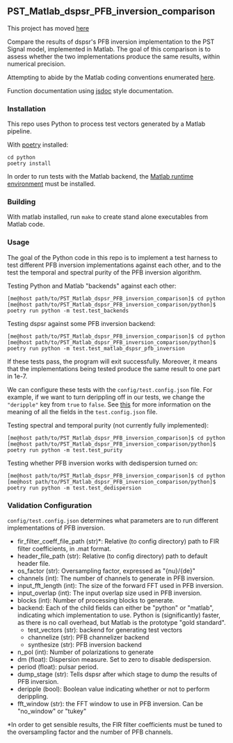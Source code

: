 ## PST_Matlab_dspsr_PFB_inversion_comparison

This project has moved [here](https://gitlab.com/dean-shaff/PST_PFB_inversion_verification)

Compare the results of dspsr's PFB inversion implementation to the PST Signal model,
implemented in Matlab. The goal of this comparison is to assess whether the two
implementations produce the same results, within numerical precision.

Attempting to abide by the Matlab coding conventions enumerated [here](https://au.mathworks.com/matlabcentral/fileexchange/46056-matlab-style-guidelines-2-0).

Function documentation using [jsdoc](http://usejsdoc.org/) style documentation.

### Installation

This repo uses Python to process test vectors generated by a Matlab pipeline.

With [poetry](https://poetry.eustace.io/docs/) installed:

```
cd python
poetry install
```

In order to run tests with the Matlab backend, the [Matlab runtime environment](https://au.mathworks.com/products/compiler/matlab-runtime.html)
must be installed.

### Building

With matlab installed, run `make` to create stand alone executables from
Matlab code.

### Usage

The goal of the Python code in this repo is to implement a test harness to
test different PFB inversion implementations against each other, and to the
test the temporal and spectral purity of the PFB inversion algorithm.

Testing Python and Matlab "backends" against each other:

```
[me@host path/to/PST_Matlab_dspsr_PFB_inversion_comparison]$ cd python
[me@host path/to/PST_Matlab_dspsr_PFB_inversion_comparison/python]$ poetry run python -m test.test_backends
```

Testing dspsr against some PFB inversion backend:

```
[me@host path/to/PST_Matlab_dspsr_PFB_inversion_comparison]$ cd python
[me@host path/to/PST_Matlab_dspsr_PFB_inversion_comparison/python]$ poetry run python -m test.test_matlab_dspsr_pfb_inversion
```

If these tests pass, the program will exit successfully. Moreover, it means
that the implementations being tested produce the same result to one part
in 1e-7.

We can configure these tests with the `config/test.config.json` file. For example,
if we want to turn derippling off in our tests, we change the `"deripple"`
key from `true` to `false`. See [this](#validation-configuration) for more
information on the meaning of all the fields in the `test.config.json` file.

Testing spectral and temporal purity (not currently fully implemented):

```
[me@host path/to/PST_Matlab_dspsr_PFB_inversion_comparison]$ cd python
[me@host path/to/PST_Matlab_dspsr_PFB_inversion_comparison/python]$ poetry run python -m test.test_purity
```

Testing whether PFB inversion works with dedispersion turned on:

```
[me@host path/to/PST_Matlab_dspsr_PFB_inversion_comparison]$ cd python
[me@host path/to/PST_Matlab_dspsr_PFB_inversion_comparison/python]$ poetry run python -m test.test_dedispersion
```
<!--
Generating a dual polarization complex sinuosoid:

```bash
./build/generate_test_vector complex_sinusoid 1000 0.01,0.5,0.1 single 1 config/default_header.json test_complex_sinusoid.dump ./ 1
```

Generating a dual polarization time domain impulse of width 50:

```bash
./build/generate_test_vector time_domain_impulse 1000 0.01,50 single 2 config/default_header.json test_time_domain_impulse.dump ./ 1
```

Channelizing some data:

```bash
./build/channelize ./data/test_vectors/time/o-0.010_w-1.000/time_domain_impulse.dump 8 8/7 config/OS_Prototype_FIR_8.mat test.channelized.time_domain_impulse.dump ./data/test_vectors/time/o-0.010_w-1.000/ 1
```

Synthesizing data:

```bash
./build/synthesize ./data/test_vectors/time/o-0.010_w-1.000/polyphase_analysis_alt.time_domain_impulse.dump 16384 test_synthesis.dump ./data/test_vectors/time/o-0.010_w-1.000/ 1
```


The following is a list of the files in the repo, and a brief description
of what they do.

- `single_double_fft.m`: Determines if matlab's `fft` returns an array whose data
type is the same a that of the input. This also produces a plot displaying the
numerical difference between the input arrays and the results of applying
the `fft` function to each of the input arrays. The motivation for this script
comes from the fact that Numpy's FFT implementation does not return the same
datatype for single precision inputs:

```python
>>> import numpy as np
>>> a = np.random.rand(1024, dtype=np.float32)
>>> f = np.fft.fft(a)
>>> print(f.dtype)
complex128
```

If Numpy's FFT were datatype consistent, the above example should output `complex64`.
Moreover, we can see that Numpy actually implicitly upcasts 32 bit data when
calling `numpy.fft.fft`:

```python
>>> import numpy as np
>>> a32 = np.random.rand(1024, dtype=np.float32)
>>> a64 = a32.astype(np.float64)
>>> f32 = np.fft.fft(a32) # not actually 32-bit data!
>>> f64 = np.fft.fft(a64)
>>> np.sum(np.abs(f32 - f64))
0
```

If Numpy were actually computing a 32-bit FFT, we would see some numerical
difference between `f32` and `f64` even though the inputs are attempting to
represent the same array of numbers. This is actually a known bug in Numpy:
https://github.com/numpy/numpy/issues/6012

- `write_header.m`: Writes a DADA header to an open file
- `read_header.m`: Reads a DADA header from an open file
- `load_file.m`: Create a file handler, and then pass it to a callback before
closing the file. Return whatever the callback returned.
- `save_file.m`: Create a file handler, and then pass it to a callback before
closing the file. Can pass arguments to the callback.
- `read_fir_filter_coeff.m`: Read in FIR filter coefficents from a matlab
`.mat` file.
- `struct2map.m`: Convert a `struct` object to a `containers.Map` object.
- `normalize.m`: Normalize an integer given some oversampling factor struct.
- `compare_dump_files.m`: Compare two dump files. Prefer the Python version,
as it has many more features and a cleaner interface.
- `channelize.m`: Channelize some data from a given file. Save the output.
- `synthesize.m`: Apply PFB inversion to the data in a given file. Save the
output.
- `test.m`: Run all the test commands.
- `pad_filter.m`: Zero pad the start of an FIR filter.
- `polyphase_analysis.m`: Implements polyphase filterbank algorithm.
This is originally John Bunton's code with some (small) modifications to incorporate
`os_factor` structs.
- `polyphase_analysis_alt.m`: Implements polyphase filterbank algorithm using
an alternative algorithm. This is based on code written by Ian Morrison and
Thushara Kanchana Gunaratne.
- `polyphase_synthesis.m`: Implements polyphase filterbank inversion algorithm.
- `polyphase_synthesis_alt.m`: Implements polyphase filterbank inversion algorithm.
The purpose of this function is to exactly implement the PFB inversion algorithm
used in Ian Morrison's PST spectral and temporal purity [tests](https://github.com/SKA-PST/PST_Matlab_channelizer_inverter_purity_measurement_CDR).
- `time_domain_impulse.m`: Generates a time domain impulse. Can generate
multiple impulses of varying widths.
- `complex_sinusoid.m`: Generate a complex sinusoid at a given frequency. Can
also generate a linear combination of sinusoids at any number of specified
frequencies.
- `pipeline.m`: Run the test vector generation, analysis and synthesis pipeline.
This will create a directory structure in the `data` subdirectory. -->

<!-- ### Unittesting

Run `test.m` to run a basic suite of unit-like tests. -->

### Validation Configuration

`config/test.config.json` determines what parameters are to run different
implementations of PFB inversion.

- fir_filter_coeff_file_path (str)*: Relative (to config directory) path to FIR filter coefficients, in .mat format.
- header_file_path (str): Relative (to config directory) path to default header file.
- os_factor (str): Oversampling factor, expressed as "{nu}/{de}"
- channels (int): The number of channels to generate in PFB inversion.
- input_fft_length (int): The size of the forward FFT used in PFB inversion.
- input_overlap (int): The input overlap size used in PFB inversion.
- blocks (int): Number of processing blocks to generate.
- backend: Each of the child fields can either be "python" or "matlab", indicating which implementation to use. Python is (significantly) faster, as there is no call overhead, but Matlab is the prototype "gold standard".
   - test_vectors (str): backend for generating test vectors
   - channelize (str): PFB channelizer backend
   - synthesize (str): PFB inversion backend
- n_pol (int): Number of polarizations to generate
- dm (float): Dispersion measure. Set to zero to disable dedispersion.
- period (float): pulsar period.
- dump_stage (str): Tells dspsr after which stage to dump the results of PFB inversion.
- deripple (bool): Boolean value indicating whether or not to perform derippling.
- fft_window (str): the FFT window to use in PFB inversion. Can be "no_window"
or "tukey"

*In order to get sensible results, the FIR filter coefficients must be tuned
to the oversampling factor and the number of PFB channels.
